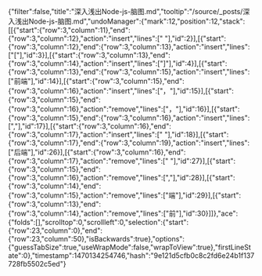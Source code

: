 {"filter":false,"title":"深入浅出Node-js-脑图.md","tooltip":"/source/_posts/深入浅出Node-js-脑图.md","undoManager":{"mark":12,"position":12,"stack":[[{"start":{"row":3,"column":11},"end":{"row":3,"column":12},"action":"insert","lines":[" "],"id":2}],[{"start":{"row":3,"column":12},"end":{"row":3,"column":13},"action":"insert","lines":["["],"id":3}],[{"start":{"row":3,"column":13},"end":{"row":3,"column":14},"action":"insert","lines":["]"],"id":4}],[{"start":{"row":3,"column":13},"end":{"row":3,"column":15},"action":"insert","lines":["前端"],"id":14}],[{"start":{"row":3,"column":15},"end":{"row":3,"column":16},"action":"insert","lines":["，"],"id":15}],[{"start":{"row":3,"column":15},"end":{"row":3,"column":16},"action":"remove","lines":["，"],"id":16}],[{"start":{"row":3,"column":15},"end":{"row":3,"column":16},"action":"insert","lines":[","],"id":17}],[{"start":{"row":3,"column":16},"end":{"row":3,"column":17},"action":"insert","lines":[" "],"id":18}],[{"start":{"row":3,"column":17},"end":{"row":3,"column":19},"action":"insert","lines":["后端"],"id":26}],[{"start":{"row":3,"column":16},"end":{"row":3,"column":17},"action":"remove","lines":[" "],"id":27}],[{"start":{"row":3,"column":15},"end":{"row":3,"column":16},"action":"remove","lines":[","],"id":28}],[{"start":{"row":3,"column":14},"end":{"row":3,"column":15},"action":"remove","lines":["端"],"id":29}],[{"start":{"row":3,"column":13},"end":{"row":3,"column":14},"action":"remove","lines":["前"],"id":30}]]},"ace":{"folds":[],"scrolltop":0,"scrollleft":0,"selection":{"start":{"row":23,"column":0},"end":{"row":23,"column":50},"isBackwards":true},"options":{"guessTabSize":true,"useWrapMode":false,"wrapToView":true},"firstLineState":0},"timestamp":1470134254746,"hash":"9e121d5cfb0c8c2fd6e24b1f137728fb5502c5ed"}